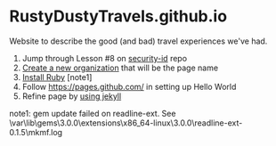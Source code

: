 # RustyDustyTravels.github.io
Website to describe the good (and bad) travel experiences we've had.

1. Jump through Lesson \#8 on [security-id](https://github.com/brianddk/security-id#readme) repo
2. [Create a new organization](
https://docs.github.com/en/organizations/collaborating-with-groups-in-organizations/creating-a-new-organization-from-scratch
) that will be the page name
3. [Install Ruby](https://jekyllrb.com/docs/installation/windows/) [note1]
3. Follow https://pages.github.com/ in setting up Hello World
4. Refine page by [using jekyll](https://docs.github.com/en/pages/setting-up-a-github-pages-site-with-jekyll)

note1: gem update failed on readline-ext.  See \var\lib\gems\3.0.0\extensions\x86_64-linux\3.0.0\readline-ext-0.1.5\mkmf.log
